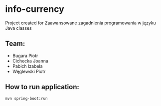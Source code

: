 # info-currency
Project created for Zaawansowane zagadnienia programowania w języku Java classes

## Team:
- Bugara Piotr
- Cichecka Joanna
- Pabich Izabela
- Węglewski Piotr

## How to run application:

`mvn spring-boot:run`
